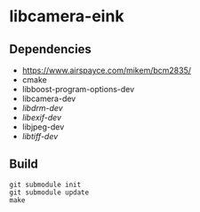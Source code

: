 # libcamera-eink

## Dependencies

- https://www.airspayce.com/mikem/bcm2835/
- cmake
- libboost-program-options-dev
- libcamera-dev
- *libdrm-dev*
- *libexif-dev*
- libjpeg-dev
- *libtiff-dev*

## Build

```shell
git submodule init
git submodule update
make
```
